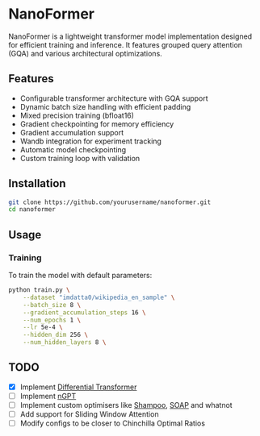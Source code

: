 # NanoFormer

NanoFormer is a lightweight transformer model implementation designed for efficient training and inference. It features grouped query attention (GQA) and various architectural optimizations.

## Features

- Configurable transformer architecture with GQA support
- Dynamic batch size handling with efficient padding
- Mixed precision training (bfloat16)
- Gradient checkpointing for memory efficiency
- Gradient accumulation support
- Wandb integration for experiment tracking
- Automatic model checkpointing
- Custom training loop with validation

## Installation

``` bash
git clone https://github.com/yourusername/nanoformer.git
cd nanoformer
```

## Usage

### Training

To train the model with default parameters:

``` bash
python train.py \
    --dataset "imdatta0/wikipedia_en_sample" \
    --batch_size 8 \
    --gradient_accumulation_steps 16 \
    --num_epochs 1 \
    --lr 5e-4 \
    --hidden_dim 256 \
    --num_hidden_layers 8 \
```

## TODO

- [x] Implement [Differential Transformer](https://datta0.substack.com/i/150138108/differential-transformer)
- [ ] Implement [nGPT](https://arxiv.org/abs/2410.01131)
- [ ] Implement custom optimisers like [Shampoo](https://github.com/jettify/pytorch-optimizer/blob/master/torch_optimizer/shampoo.py), [SOAP](https://arxiv.org/abs/2409.11321) and whatnot
- [ ] Add support for Sliding Window Attention
- [ ] Modify configs to be closer to Chinchilla Optimal Ratios